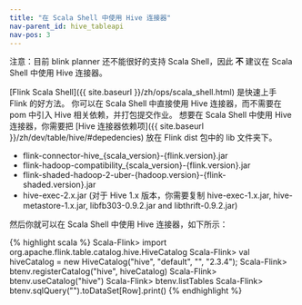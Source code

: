 ```yaml
---
title: "在 Scala Shell 中使用 Hive 连接器"
nav-parent_id: hive_tableapi
nav-pos: 3
---
```

<!--
Licensed to the Apache Software Foundation (ASF) under one
or more contributor license agreements.  See the NOTICE file
distributed with this work for additional information
regarding copyright ownership.  The ASF licenses this file
to you under the Apache License, Version 2.0 (the
"License"); you may not use this file except in compliance
with the License.  You may obtain a copy of the License at

  http://www.apache.org/licenses/LICENSE-2.0

Unless required by applicable law or agreed to in writing,
software distributed under the License is distributed on an
"AS IS" BASIS, WITHOUT WARRANTIES OR CONDITIONS OF ANY
KIND, either express or implied.  See the License for the
specific language governing permissions and limitations
under the License.
-->

注意：目前 blink planner 还不能很好的支持 Scala Shell，因此 **不** 建议在 Scala Shell 中使用 Hive 连接器。

[Flink Scala Shell]({{ site.baseurl }}/zh/ops/scala_shell.html) 是快速上手 Flink 的好方法。
你可以在 Scala Shell 中直接使用 Hive 连接器，而不需要在 pom 中引入 Hive 相关依赖，并打包提交作业。
想要在 Scala Shell 中使用 Hive 连接器，你需要把 [Hive 连接器依赖项]({{ site.baseurl }}/zh/dev/table/hive/#depedencies) 放在 Flink dist 包中的 lib 文件夹下。

* flink-connector-hive_{scala_version}-{flink.version}.jar
* flink-hadoop-compatibility_{scala_version}-{flink.version}.jar
* flink-shaded-hadoop-2-uber-{hadoop.version}-{flink-shaded.version}.jar
* hive-exec-2.x.jar (对于 Hive 1.x 版本，你需要复制 hive-exec-1.x.jar, hive-metastore-1.x.jar, libfb303-0.9.2.jar and libthrift-0.9.2.jar)

然后你就可以在 Scala Shell 中使用 Hive 连接器，如下所示：

{% highlight scala %}
Scala-Flink> import org.apache.flink.table.catalog.hive.HiveCatalog
Scala-Flink> val hiveCatalog = new HiveCatalog("hive", "default", "<Replace it with HIVE_CONF_DIR>", "2.3.4");
Scala-Flink> btenv.registerCatalog("hive", hiveCatalog)
Scala-Flink> btenv.useCatalog("hive")
Scala-Flink> btenv.listTables
Scala-Flink> btenv.sqlQuery("<sql query>").toDataSet[Row].print()
{% endhighlight %}
